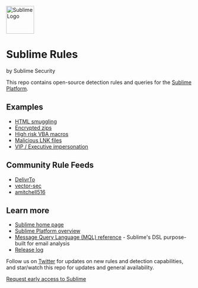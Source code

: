 <a href="https://sublimesecurity.com"><img src="https://user-images.githubusercontent.com/11003450/115128085-5805da00-9fa9-11eb-8c7a-dc8b708053ee.png" width="75px" alt="Sublime Logo" /></a>
 
Sublime Rules
==========
by Sublime Security

This repo contains open-source detection rules and queries for the [Sublime Platform](https://github.com/sublime-security/sublime-platform).

Examples
----------
- [HTML smuggling](https://github.com/sublime-security/sublime-rules/search?q=html+smuggling)
- [Encrypted zips](https://github.com/sublime-security/sublime-rules/blob/main/detection-rules/attachment_with_encrypted_zip_unsolicited.yml)
- [High risk VBA macros](https://github.com/sublime-security/sublime-rules/blob/main/detection-rules/attachment_vba_macro_high_risk.yml)
- [Malicious LNK files](https://github.com/sublime-security/sublime-rules/blob/main/detection-rules/attachment_lnk_file_with_embedded_content.yml)
- [VIP / Executive impersonation](https://github.com/sublime-security/sublime-rules/blob/main/detection-rules/vip_impersonation_attack_surface_reduction.yml)

Community Rule Feeds
----------
- [DelivrTo](https://github.com/delivr-to/detections)
- [vector-sec](https://github.com/vector-sec/public-sublime-rules)
- [amitchell516](https://github.com/aidenmitchell/custom-sublime-rules)

Learn more
----------
- [Sublime home page](https://sublimesecurity.com)
- [Sublime Platform overview](https://docs.sublimesecurity.com)
- [Message Query Language (MQL) reference](https://docs.sublimesecurity.com/docs/message-query-language) - Sublime's DSL purpose-built for email analysis
- [Release log](https://new.sublimesecurity.com)

Follow us on [Twitter](https://twitter.com/sublime_sec) for updates on new rules and detection capabilities, and star/watch this repo for updates and general availability.

[Request early access to Sublime](https://sublimesecurity.com/platform)
